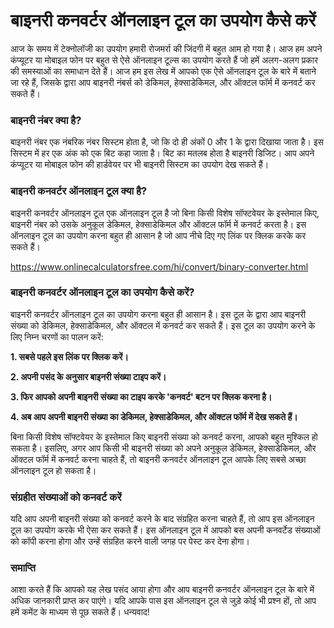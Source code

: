 बाइनरी कनवर्टर ऑनलाइन टूल का उपयोग कैसे करें
============================================

आज के समय में टेक्नोलॉजी का उपयोग हमारी रोजमर्रा की जिंदगी में बहुत आम हो गया है। आज हम अपने कंप्यूटर या मोबाइल फोन पर बहुत से ऐसे ऑनलाइन टूल्स का उपयोग करते हैं जो हमें अलग-अलग प्रकार की समस्याओं का समाधान देते हैं। आज हम इस लेख में आपको एक ऐसे ऑनलाइन टूल के बारे में बताने जा रहे हैं, जिसके द्वारा आप बाइनरी नंबर्स को डेकिमल, हेक्साडेकिमल, और ऑक्टल फॉर्म में कनवर्ट कर सकते हैं।

### बाइनरी नंबर क्या है?

बाइनरी नंबर एक नंबरिक नंबर सिस्टम होता है, जो कि दो ही अंकों 0 और 1 के द्वारा दिखाया जाता है। इस सिस्टम में हर एक अंक को एक बिट कहा जाता है। बिट का मतलब होता है बाइनरी डिजिट। आप अपने कंप्यूटर या मोबाइल फोन की हार्डवेयर पर भी बाइनरी सिस्टम का उपयोग देख सकते हैं।

### बाइनरी कनवर्टर ऑनलाइन टूल क्या है?

बाइनरी कनवर्टर ऑनलाइन टूल एक ऑनलाइन टूल है जो बिना किसी विशेष सॉफ्टवेयर के इस्तेमाल किए, बाइनरी नंबर को उसके अनुकूल डेकिमल, हेक्साडेकिमल और ऑक्टल फॉर्म में कनवर्ट करता है। इस ऑनलाइन टूल का उपयोग करना बहुत ही आसान है जो आप नीचे दिए गए लिंक पर क्लिक करके कर सकते हैं।

<https://www.onlinecalculatorsfree.com/hi/convert/binary-converter.html>

### बाइनरी कनवर्टर ऑनलाइन टूल का उपयोग कैसे करें?

बाइनरी कनवर्टर ऑनलाइन टूल का उपयोग करना बहुत ही आसान है। इस टूल के द्वारा आप बाइनरी संख्या को डेकिमल, हेक्साडेकिमल, और ऑक्टल में कनवर्ट कर सकते हैं। इस टूल का उपयोग करने के लिए निम्न चरणों का पालन करें:

**1. सबसे पहले इस लिंक पर क्लिक करें।**

**2. अपनी पसंद के अनुसार बाइनरी संख्या टाइप करें।**

**3. फिर आपको अपनी बाइनरी संख्या का टाइप करके 'कनवर्ट' बटन पर क्लिक करना है।**

**4. अब आप अपनी बाइनरी संख्या का डेकिमल, हेक्साडेकिमल, और ऑक्टल फॉर्म में देख सकते हैं।**

बिना किसी विशेष सॉफ्टवेयर के इस्तेमाल किए बाइनरी संख्या को कनवर्ट करना, आपको बहुत मुश्किल हो सकता है। इसलिए, अगर आप किसी भी बाइनरी संख्या को अपने अनुकूल डेकिमल, हेक्साडेकिमल, और ऑक्टल फॉर्म में कनवर्ट करना चाहते हैं, तो बाइनरी कनवर्टर ऑनलाइन टूल आपके लिए सबसे अच्छा ऑनलाइन टूल हो सकता है।

### संग्रहीत संख्याओं को कनवर्ट करें

यदि आप अपनी बाइनरी संख्या को कनवर्ट करने के बाद संग्रहित करना चाहते हैं, तो आप इस ऑनलाइन टूल का उपयोग करके भी ऐसा कर सकते हैं। इस ऑनलाइन टूल में आपको बस अपनी कनवर्टेड संख्याओं को कॉपी करना होगा और उन्हें संग्रहित करने वाली जगह पर पेस्ट कर देना होगा।

### समाप्ति

आशा करते हैं कि आपको यह लेख पसंद आया होगा और आप बाइनरी कनवर्टर ऑनलाइन टूल के बारे में अधिक जानकारी प्राप्त कर पाएंगे। यदि आपके पास इस ऑनलाइन टूल से जुड़े कोई भी प्रश्न हों, तो आप हमें कमेंट के माध्यम से पूछ सकते हैं। धन्यवाद!